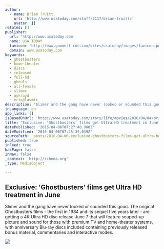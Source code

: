 ```yaml
---
author:
  - name: Brian Truitt
    url: 'http://www.usatoday.com/staff/2117/brian-truitt/'
    avatar: {}
related: []
publisher:
  url: 'http://www.usatoday.com'
  name: USA TODAY
  favicon: 'http://www.gannett-cdn.com/sites/usatoday/images/favicon.png'
  domain: www.usatoday.com
keywords:
  - ghostbusters
  - home-theater
  - discs
  - released
  - full-hd
  - ghouls
  - all-female
  - slimer
  - aykroyd
  - ectoplasmic
description: 'Slimer and the gang have never looked or sounded this good. The original Ghostbusters films - the first in 1984 and its sequel five years later - are getting a 4K Ultra HD disc release June 7 that will feature souped-up picture and sound for those with premium TV and home-theater systems, with anniversary Blu-ray discs included containing previously released bonus material, commentaries and interactive modes.'
inLanguage: en
app_links: []
isBasedOnUrl: 'http://www.usatoday.com/story/life/movies/2016/04/04/original-ghostbusters-films-4k-ultra-hd-exclusive/82603420/'
title: "Exclusive: 'Ghostbusters' films get Ultra HD treatment in June"
datePublished: '2016-04-06T07:27:40.968Z'
dateModified: '2016-04-06T07:25:39.039Z'
sourcePath: _posts/2016-04-06-exclusive-ghostbusters-films-get-ultra-hd-treatment-in-ju.md
published: true
inFeed: true
hasPage: false
inNav: false
_context: 'http://schema.org'
_type: MediaObject

---
```

<article style=""><h1>Exclusive: 'Ghostbusters' films get Ultra HD treatment in June</h1><p>Slimer and the gang have never looked or sounded this good. The original Ghostbusters films - the first in 1984 and its sequel five years later - are getting a 4K Ultra HD disc release June 7 that will feature souped-up picture and sound for those with premium TV and home-theater systems, with anniversary Blu-ray discs included containing previously released bonus material, commentaries and interactive modes.</p><img src="http://www.gannett-cdn.com/-mm-/35e127a0766d44c6ad9805678baee31d2b67d8fd/c=800-447-4067-2293&amp;r=x1683&amp;c=3200x1680/local/-/media/2016/04/04/USATODAY/USATODAY/635953628046116149-ghostbusters-4k.jpg" /></article>